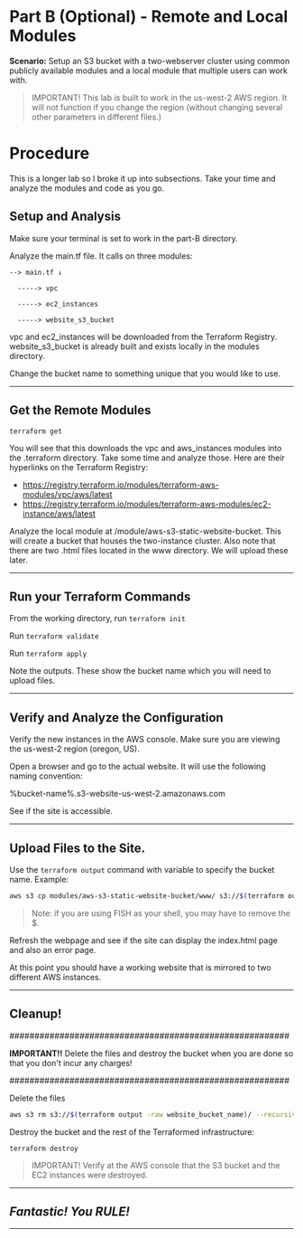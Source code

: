 # Part B (Optional) - Remote and Local Modules
**Scenario:** Setup an S3 bucket with a two-webserver cluster using common publicly available modules and a local module that multiple users can work with.

> IMPORTANT! This lab is built to work in the us-west-2 AWS region. It will not function if you change the region (without changing several other parameters in different files.)

# Procedure
This is a longer lab so I broke it up into subsections. Take your time and analyze the modules and code as you go.

## Setup and Analysis

Make sure your terminal is set to work in the part-B directory.

Analyze the main.tf file. It calls on three modules:

    --> main.tf ↓

      -----> vpc

      -----> ec2_instances

      -----> website_s3_bucket

vpc and ec2_instances will be downloaded from the Terraform Registry. website_s3_bucket is already built and exists locally in the modules directory. 

Change the bucket name to something unique that you would like to use. 

---
## Get the Remote Modules

`terraform get`

You will see that this downloads the vpc and aws_instances modules into the .terraform directory. Take some time and analyze those. Here are their hyperlinks on the Terraform Registry:
- https://registry.terraform.io/modules/terraform-aws-modules/vpc/aws/latest
- https://registry.terraform.io/modules/terraform-aws-modules/ec2-instance/aws/latest

Analyze the local module at /module/aws-s3-static-website-bucket. This will create a bucket that houses the two-instance cluster. Also note that there are two .html files located in the www directory. We will upload these later.

---
## Run your Terraform Commands

From the working directory, run `terraform init`

Run `terraform validate`

Run `terraform apply`

Note the outputs. These show the bucket name which you will need to upload files.

---
## Verify and Analyze the Configuration

Verify the new instances in the AWS console. Make sure you are viewing the us-west-2 region (oregon, US).

Open a browser and go to the actual website. It will use the following naming convention:

%bucket-name%.s3-website-us-west-2.amazonaws.com

See if the site is accessible.

---
## Upload Files to the Site. 
Use the `terraform output` command with variable to specify the bucket name. Example:

```bash
aws s3 cp modules/aws-s3-static-website-bucket/www/ s3://$(terraform output -raw website_bucket_name)/ --recursive
```
> Note: if you are using FISH as your shell, you may have to remove the $.

Refresh the webpage and see if the site can display the index.html page and also an error page. 

At this point you should have a working website that is mirrored to two different AWS instances. 

---
## Cleanup!
########################################################

**IMPORTANT!!** 
Delete the files and destroy the bucket when you are done so that you don't incur any charges!

########################################################


Delete the files

```bash
aws s3 rm s3://$(terraform output -raw website_bucket_name)/ --recursive
```

Destroy the bucket and the rest of the Terraformed infrastructure:

`terraform destroy`

> IMPORTANT! Verify at the AWS console that the S3 bucket and the EC2 instances were destroyed.

---
## *Fantastic! You RULE!*
---
